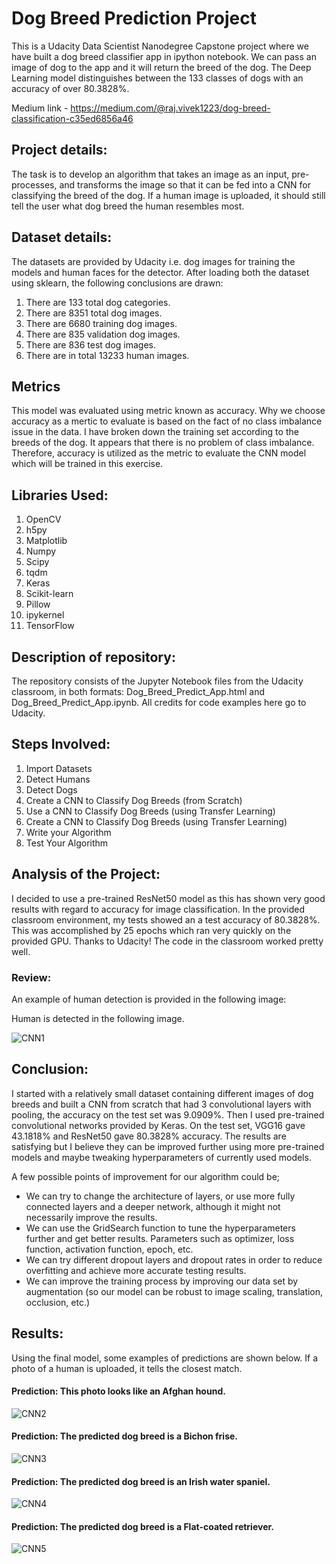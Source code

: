 # Dog Breed Prediction Project

This is a Udacity Data Scientist Nanodegree Capstone project where we have built a dog breed classifier app in ipython notebook. We can pass an image of dog to the app and it will return the breed of the dog. The Deep Learning model distinguishes between the 133 classes of dogs with an accuracy of over 80.3828%.

Medium link - https://medium.com/@raj.vivek1223/dog-breed-classification-c35ed6856a46

## Project details:
The task is to develop an algorithm that takes an image as an input, pre-processes, and transforms the image so that it can be fed into a CNN for classifying the breed of the dog. If a human image is uploaded, it should still tell the user what dog breed the human resembles most.

## Dataset details:

The datasets are provided by Udacity i.e. dog images for training the models and human faces for the detector. After loading both the dataset using sklearn, the following conclusions are drawn:

1. There are 133 total dog categories.
2. There are 8351 total dog images.
3. There are 6680 training dog images.
4. There are 835 validation dog images.
5. There are 836 test dog images.
6. There are in total 13233 human images.

## Metrics

This model was evaluated using metric known as accuracy. Why we choose accuracy as a mertic to evaluate is based on the fact of no class imbalance issue in the data. I have broken down the training set according to the breeds of the dog. It appears that there is no problem of class imbalance. Therefore, accuracy is utilized as the metric to evaluate the CNN model which will be trained in this exercise.

## Libraries Used:

1. OpenCV
2. h5py
3. Matplotlib
4. Numpy
5. Scipy
6. tqdm
7. Keras
8. Scikit-learn
9. Pillow
10. ipykernel
11. TensorFlow

## Description of repository:
The repository consists of the Jupyter Notebook files from the Udacity classroom, in both formats: Dog_Breed_Predict_App.html and Dog_Breed_Predict_App.ipynb. All credits for code examples here go to Udacity.

## Steps Involved:

1. Import Datasets
2. Detect Humans
3. Detect Dogs
4. Create a CNN to Classify Dog Breeds (from Scratch)
5. Use a CNN to Classify Dog Breeds (using Transfer Learning)
6. Create a CNN to Classify Dog Breeds (using Transfer Learning)
7. Write your Algorithm
8. Test Your Algorithm

## Analysis of the Project:

I decided to use a pre-trained ResNet50 model as this has shown very good results with regard to accuracy for image classification. In the provided classroom environment, my tests showed an a test accuracy of 80.3828%. This was accomplished by 25 epochs which ran very quickly on the provided GPU. Thanks to Udacity! The code in the classroom worked pretty well.


### Review:

An example of human detection is provided in the following image:

Human is detected in the following image.

![CNN1](https://user-images.githubusercontent.com/77801625/162848490-6ea01367-629b-4db6-95c6-79ca8d59c87e.png)

## Conclusion:

I started with a relatively small dataset containing different images of dog breeds and built a CNN from scratch that had 3 convolutional layers with pooling, the accuracy on the test set was 9.0909%. Then I used pre-trained convolutional networks provided by Keras. On the test set, VGG16 gave 43.1818% and ResNet50 gave 80.3828% accuracy. The results are satisfying but I believe they can be improved further using more pre-trained models and maybe tweaking hyperparameters of currently used models.

A few possible points of improvement for our algorithm could be;
  * We can try to change the architecture of layers, or use more fully connected layers and a deeper network, although it might not necessarily improve the results.
  * We can use the GridSearch function to tune the hyperparameters further and get better results. Parameters such as optimizer, loss function, activation function, epoch, etc.
  * We can try different dropout layers and dropout rates in order to reduce overfitting and achieve more accurate testing results.
  * We can improve the training process by improving our data set by augmentation (so our model can be robust to image scaling, translation, occlusion, etc.)


## Results:

Using the final model, some examples of predictions are shown below. If a photo of a human is uploaded, it tells the closest match.

#### Prediction: This photo looks like an Afghan hound.

![CNN2](https://user-images.githubusercontent.com/77801625/162848555-ba8f442c-d18c-432d-9b3f-57598f1a55bf.png)

#### Prediction: The predicted dog breed is a Bichon frise.

![CNN3](https://user-images.githubusercontent.com/77801625/162848707-2660129c-9ac8-48be-9131-5aab22889354.png)

#### Prediction: The predicted dog breed is an Irish water spaniel.

![CNN4](https://user-images.githubusercontent.com/77801625/162848781-5d0438c7-e7c3-45b8-a2a6-26fa4997959a.png)

#### Prediction: The predicted dog breed is a Flat-coated retriever.

![CNN5](https://user-images.githubusercontent.com/77801625/162848870-f33df064-1e63-4e95-8026-70de9cd38a25.png)

